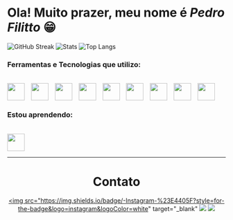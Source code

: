 # Ola! Muito prazer, meu nome é *Pedro Filitto* 😁


![GitHub Streak](https://github-readme-streak-stats.herokuapp.com?user=pefilitto&theme=default&hide_border=false)
![Stats](https://github-readme-stats.vercel.app/api?username=pefilitto&layout=compact&theme=default&include_all_commits=true&count_private=true)
![Top Langs](https://github-readme-stats.vercel.app/api/top-langs/?username=pefilitto&layout=compact&theme=default)

### Ferramentas e Tecnologias que utilizo:

<div style="display: inline_block"><br>   
  <img align="center" width="40" height="40" src="https://cdn.jsdelivr.net/gh/devicons/devicon/icons/cplusplus/cplusplus-original.svg"/>
  &ensp; 
  <img align="center" width="40" height="40" src="https://cdn.jsdelivr.net/gh/devicons/devicon/icons/c/c-original.svg"/>
  &ensp; 
  <img align="center" width="40" height="40" src="https://cdn.jsdelivr.net/gh/devicons/devicon/icons/javascript/javascript-original.svg"/>
  &ensp; 
  <img align="center" width="40" height="40" src="https://cdn.jsdelivr.net/gh/devicons/devicon/icons/python/python-original.svg" />
  &ensp; 
  <img align="center" width="40" height="40" src="https://cdn.jsdelivr.net/gh/devicons/devicon/icons/java/java-original.svg" />  
  &ensp;  
  <img align="center" width="40" height="40" src="https://cdn.jsdelivr.net/gh/devicons/devicon/icons/html5/html5-original.svg" />
  &ensp;
  <img align="center" width="40" height="40" src="https://cdn.jsdelivr.net/gh/devicons/devicon/icons/css3/css3-original.svg" />
  &ensp;
  <img align="center" width="40" height="40" src="https://cdn.jsdelivr.net/gh/devicons/devicon/icons/bootstrap/bootstrap-original.svg"/>
  &ensp;          
  <img align="center" width="40" height="40" src="https://cdn.jsdelivr.net/gh/devicons/devicon/icons/mysql/mysql-original.svg" />
  &ensp;      
</div> 

### Estou aprendendo:

<div style="display: inline_block"><br>
  <img align="center" width="40" height="40" src="https://cdn.jsdelivr.net/gh/devicons/devicon/icons/react/react-original-wordmark.svg" /> 
  &ensp;      
</div> 

<hr>

<div align="center"> 
  <h1>Contato</h1>
  
  <a href="https://www.instagram.com/pefilitto" target="_blank"><img src="https://img.shields.io/badge/-Instagram-%23E4405F?style=for-the-badge&logo=instagram&logoColor=white" target="_blank"</a>
  <a href="https://www.linkedin.com/in/filitto" target="_blank"><img src="https://img.shields.io/badge/-LinkedIn-%230077B5?style=for-the-badge&logo=linkedin&logoColor=white" target="_blank"></a>
  <a href="https://wa.me/18996140996" target="_blank"><img src="https://img.shields.io/badge/WhatsApp-25D366?style=for-the-badge&logo=whatsapp&logoColor=white" target="_blank"></a>
</div> 
